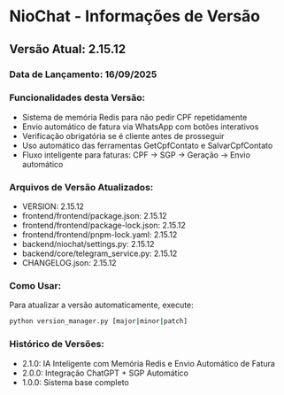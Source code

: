 # NioChat - Informações de Versão

## Versão Atual: 2.15.12

### Data de Lançamento: 16/09/2025

### Funcionalidades desta Versão:
- Sistema de memória Redis para não pedir CPF repetidamente
- Envio automático de fatura via WhatsApp com botões interativos
- Verificação obrigatória se é cliente antes de prosseguir
- Uso automático das ferramentas GetCpfContato e SalvarCpfContato
- Fluxo inteligente para faturas: CPF → SGP → Geração → Envio automático

### Arquivos de Versão Atualizados:
- VERSION: 2.15.12
- frontend/frontend/package.json: 2.15.12
- frontend/frontend/package-lock.json: 2.15.12
- frontend/frontend/pnpm-lock.yaml: 2.15.12
- backend/niochat/settings.py: 2.15.12
- backend/core/telegram_service.py: 2.15.12
- CHANGELOG.json: 2.15.12

### Como Usar:
Para atualizar a versão automaticamente, execute:
```bash
python version_manager.py [major|minor|patch]
```

### Histórico de Versões:
- 2.1.0: IA Inteligente com Memória Redis e Envio Automático de Fatura
- 2.0.0: Integração ChatGPT + SGP Automático
- 1.0.0: Sistema base completo
